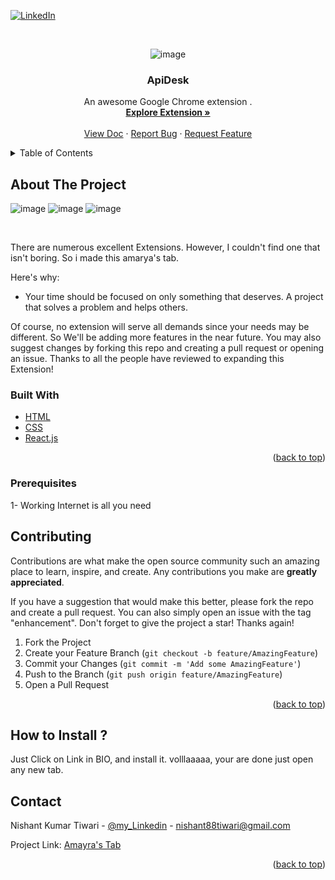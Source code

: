 <div id="top"></div>
<!--
*** Thanks for checking out my Project. If you have a suggestion
*** that would make this better, please fork the repo and create a pull request
*** or simply open an issue with the tag "enhancement".
*** Don't forget to give the project a star!
*** Thanks again! Now go create something AMAZING! :D
-->



<!-- PROJECT SHIELDS -->

[![LinkedIn][linkedin-shield]](https://www.linkedin.com/in/nishant-kumar-tiwari-253a46196/)



<!-- PROJECT LOGO -->
<br />
<div align="center">
  
![image](https://user-images.githubusercontent.com/47889284/168411594-50a6ef48-c44f-4e69-aa76-bff78d2a0253.png)


  <h3 align="center">ApiDesk</h3>

  <p align="center">
    An awesome Google Chrome extension .
    <br />
    <a href="https://chrome.google.com/webstore/detail/amayras-tab/pngdjolcchamoihdmcboabhpkmmgkcdi"><strong>Explore Extension »</strong></a>
    <br />
    <br />
    <a href="https://github.com/Asuraking1n/amyrastab">View Doc</a>
    ·
    <a href="https://github.com/Asuraking1n/amyrastab/issues">Report Bug</a>
    ·
    <a href="https://github.com/Asuraking1n/amyrastab/pulls">Request Feature</a>
  </p>
</div>



<!-- TABLE OF CONTENTS -->
<details>
  <summary>Table of Contents</summary>
  <ol>
    <li>Awesome UI</li>
    <li>Quotes Suggesting</li>
    <li>Todo</li>
    <li>Google Search</li>
    <li>StackOverFlow Error Search</li>
    <li>responsive</li>
    <li>Time</li>
    <li>weather display</li>
  </ol>
</details>



<!-- ABOUT THE PROJECT -->
## About The Project



![image](https://user-images.githubusercontent.com/47889284/168411671-26235e1d-2c05-426c-a4a3-45d0ea94e06e.png)
![image](https://user-images.githubusercontent.com/47889284/168411684-86578543-0b51-4ddc-9c80-7b2fb9251631.png)
![image](https://user-images.githubusercontent.com/47889284/168411694-d1ebdc3a-46eb-461a-a89c-f7d0c08840ad.png)




<br/>

There are numerous excellent Extensions. However, I couldn't find one that isn't boring. So i made this amarya's tab.

Here's why:
* Your time should be focused on only something that deserves. A project that solves a problem and helps others.


Of course, no extension will serve all demands since your needs may be different. So We'll be adding more features in the near future. You may also suggest changes by forking this repo and creating a pull request or opening an issue. Thanks to all the people have reviewed to expanding this Extension!



### Built With


* [HTML](https://www.w3schools.com/html/)
* [CSS](https://www.w3schools.com/css/)
* [React.js](https://reactjs.org/)

<p align="right">(<a href="#top">back to top</a>)</p>





### Prerequisites

1- Working Internet is all you need





<!-- ROADMAP -->

## Contributing

Contributions are what make the open source community such an amazing place to learn, inspire, and create. Any contributions you make are **greatly appreciated**.

If you have a suggestion that would make this better, please fork the repo and create a pull request. You can also simply open an issue with the tag "enhancement".
Don't forget to give the project a star! Thanks again!

1. Fork the Project
2. Create your Feature Branch (`git checkout -b feature/AmazingFeature`)
3. Commit your Changes (`git commit -m 'Add some AmazingFeature'`)
4. Push to the Branch (`git push origin feature/AmazingFeature`)
5. Open a Pull Request

<p align="right">(<a href="#top">back to top</a>)</p>







<!-- HOW TO INSTALL-->

## How to Install ?

Just Click on Link in BIO, and install it.
volllaaaaa, your are done just open any new tab.




<!-- CONTACT -->
## Contact

Nishant Kumar Tiwari - [@my_Linkedin](https://www.linkedin.com/in/nishant-kumar-tiwari-253a46196/) - nishant88tiwari@gmail.com 

Project Link: [Amayra's Tab](https://github.com/Asuraking1n/amyrastab)

<p align="right">(<a href="#top">back to top</a>)</p>




<!-- MARKDOWN LINKS & IMAGES -->


[linkedin-shield]: https://img.shields.io/badge/-LinkedIn-black.svg?style=for-the-badge&logo=linkedin&colorB=555
